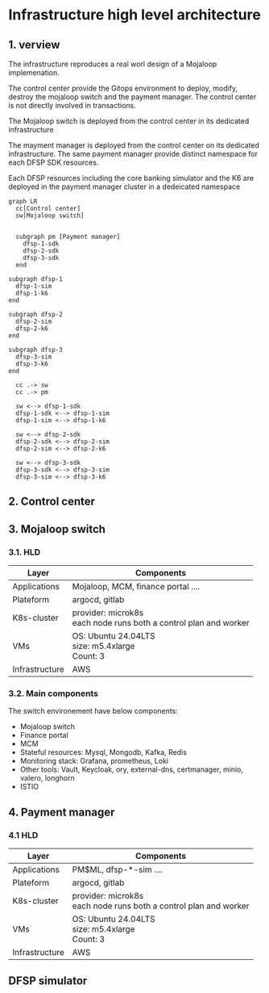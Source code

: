 # Infrastructure high level architecture

## 1. verview

The infrastructure reproduces a real worl design of a Mojaloop implemenation. 

The control center provide the Gitops environment to deploy, modify, destroy the mojaloop switch and the payment manager. The control center is not directly involved in transactions.

The Mojaloop switch is deployed from the control center in its dedicated infrastructure

The mayment manager is deployed from the control center on its dedicated infrastructure. The same payment manager provide distinct namespace for each DFSP SDK resources.

Each DFSP resources including the core banking simulator and the K6 are deployed in the payment manager cluster in a dedeicated namespace


```mermaid
graph LR
  cc[Control center]
  sw[Mojaloop switch]
  

  subgraph pm [Payment manager]
    dfsp-1-sdk
    dfsp-2-sdk
    dfsp-3-sdk
  end

subgraph dfsp-1
  dfsp-1-sim
  dfsp-1-k6
end 

subgraph dfsp-2
  dfsp-2-sim
  dfsp-2-k6
end 

subgraph dfsp-3
  dfsp-3-sim
  dfsp-3-k6
end 

  cc .-> sw
  cc .-> pm

  sw <--> dfsp-1-sdk
  dfsp-1-sdk <--> dfsp-1-sim
  dfsp-1-sim <--> dfsp-1-k6

  sw <--> dfsp-2-sdk
  dfsp-2-sdk <--> dfsp-2-sim
  dfsp-2-sim <--> dfsp-2-k6

  sw <--> dfsp-3-sdk
  dfsp-3-sdk <--> dfsp-3-sim
  dfsp-3-sim <--> dfsp-3-k6

```


## 2. Control center

## 3. Mojaloop switch

### 3.1. HLD

|      Layer           |     Components       |
|----------------------|----------------------|
| Applications| Mojaloop, MCM, finance portal ....
| Plateform| argocd, gitlab
| K8s-cluster| provider: microk8s <br> each node runs both a control plan and worker
| VMs| OS: Ubuntu 24.04LTS <br> size: m5.4xlarge <br> Count: 3
| Infrastructure|  AWS





### 3.2. Main components
The switch environement have below components:
- Mojaloop switch
- Finance portal
- MCM
- Stateful resources: Mysql, Mongodb, Kafka, Redis
- Monitoring stack: Grafana, prometheus, Loki
- Other tools: Vault, Keycloak, ory, external-dns, certmanager, minio, valero, longhorn
- ISTIO

## 4. Payment manager

### 4.1 HLD

|      Layer           |     Components       |
|----------------------|----------------------|
| Applications| PM$ML, dfsp-*-sim ....
| Plateform| argocd, gitlab
| K8s-cluster| provider: microk8s <br> each node runs both a control plan and worker
| VMs| OS: Ubuntu 24.04LTS <br> size: m5.4xlarge <br> Count: 3
| Infrastructure|  AWS


## DFSP simulator